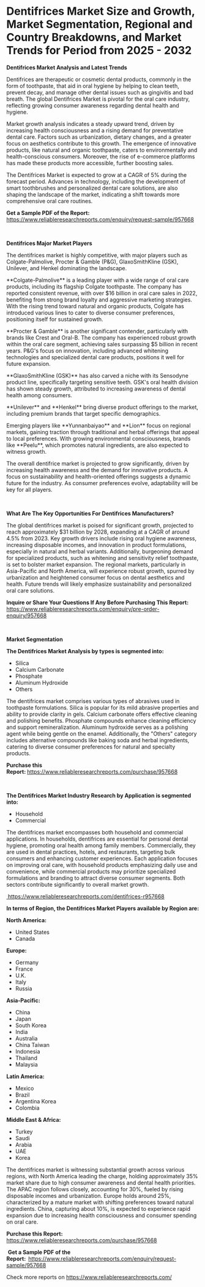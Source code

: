 <p><h1>Dentifrices Market Size and Growth, Market Segmentation, Regional and Country Breakdowns, and Market Trends for Period from 2025 -  2032</h1></p><p><strong>Dentifrices Market Analysis and Latest Trends</strong></p>
<p><p>Dentifrices are therapeutic or cosmetic dental products, commonly in the form of toothpaste, that aid in oral hygiene by helping to clean teeth, prevent decay, and manage other dental issues such as gingivitis and bad breath. The global Dentifrices Market is pivotal for the oral care industry, reflecting growing consumer awareness regarding dental health and hygiene.</p><p>Market growth analysis indicates a steady upward trend, driven by increasing health consciousness and a rising demand for preventative dental care. Factors such as urbanization, dietary changes, and a greater focus on aesthetics contribute to this growth. The emergence of innovative products, like natural and organic toothpaste, caters to environmentally and health-conscious consumers. Moreover, the rise of e-commerce platforms has made these products more accessible, further boosting sales.</p><p>The Dentifrices Market is expected to grow at a CAGR of 5% during the forecast period. Advances in technology, including the development of smart toothbrushes and personalized dental care solutions, are also shaping the landscape of the market, indicating a shift towards more comprehensive oral care routines.</p></p>
<p><strong>Get a Sample PDF of the Report:&nbsp;</strong> <a href="https://www.reliableresearchreports.com/enquiry/request-sample/957668?utm_campaign=3084&utm_medium=2&utm_source=Github&utm_content=ia&utm_term=02042025&utm_id=dentifrices">https://www.reliableresearchreports.com/enquiry/request-sample/957668</a></p>
<p>&nbsp;</p>
<p><strong>Dentifrices Major Market Players</strong></p>
<p><p>The dentifrices market is highly competitive, with major players such as Colgate-Palmolive, Procter & Gamble (P&G), GlaxoSmithKline (GSK), Unilever, and Henkel dominating the landscape. </p><p>**Colgate-Palmolive** is a leading player with a wide range of oral care products, including its flagship Colgate toothpaste. The company has reported consistent revenue, with over $16 billion in oral care sales in 2022, benefiting from strong brand loyalty and aggressive marketing strategies. With the rising trend toward natural and organic products, Colgate has introduced various lines to cater to diverse consumer preferences, positioning itself for sustained growth.</p><p>**Procter & Gamble** is another significant contender, particularly with brands like Crest and Oral-B. The company has experienced robust growth within the oral care segment, achieving sales surpassing $5 billion in recent years. P&G's focus on innovation, including advanced whitening technologies and specialized dental care products, positions it well for future expansion.</p><p>**GlaxoSmithKline (GSK)** has also carved a niche with its Sensodyne product line, specifically targeting sensitive teeth. GSK's oral health division has shown steady growth, attributed to increasing awareness of dental health among consumers. </p><p>**Unilever** and **Henkel** bring diverse product offerings to the market, including premium brands that target specific demographics. </p><p>Emerging players like **Yunnanbaiyao** and **Lion** focus on regional markets, gaining traction through traditional and herbal offerings that appeal to local preferences. With growing environmental consciousness, brands like **Peelu**, which promotes natural ingredients, are also expected to witness growth.</p><p>The overall dentifrice market is projected to grow significantly, driven by increasing health awareness and the demand for innovative products. A focus on sustainability and health-oriented offerings suggests a dynamic future for the industry. As consumer preferences evolve, adaptability will be key for all players.</p></p>
<p>&nbsp;</p>
<p><strong>What Are The Key Opportunities For Dentifrices Manufacturers?</strong></p>
<p><p>The global dentifrices market is poised for significant growth, projected to reach approximately $31 billion by 2028, expanding at a CAGR of around 4.5% from 2023. Key growth drivers include rising oral hygiene awareness, increasing disposable incomes, and innovation in product formulations, especially in natural and herbal variants. Additionally, burgeoning demand for specialized products, such as whitening and sensitivity relief toothpaste, is set to bolster market expansion. The regional markets, particularly in Asia-Pacific and North America, will experience robust growth, spurred by urbanization and heightened consumer focus on dental aesthetics and health. Future trends will likely emphasize sustainability and personalized oral care solutions.</p></p>
<p><strong>Inquire or Share Your Questions If Any Before Purchasing This Report:</strong> <a href="https://www.reliableresearchreports.com/enquiry/pre-order-enquiry/957668?utm_campaign=3084&utm_medium=2&utm_source=Github&utm_content=ia&utm_term=02042025&utm_id=dentifrices">https://www.reliableresearchreports.com/enquiry/pre-order-enquiry/957668</a></p>
<p>&nbsp;</p>
<p><strong>Market Segmentation</strong></p>
<p><strong>The Dentifrices Market Analysis by types is segmented into:</strong></p>
<p><ul><li>Silica</li><li>Calcium Carbonate</li><li>Phosphate</li><li>Aluminum Hydroxide</li><li>Others</li></ul></p>
<p><p>The dentifrices market comprises various types of abrasives used in toothpaste formulations. Silica is popular for its mild abrasive properties and ability to provide clarity in gels. Calcium carbonate offers effective cleaning and polishing benefits. Phosphate compounds enhance cleaning efficiency and support remineralization. Aluminum hydroxide serves as a polishing agent while being gentle on the enamel. Additionally, the "Others" category includes alternative compounds like baking soda and herbal ingredients, catering to diverse consumer preferences for natural and specialty products.</p></p>
<p><strong>Purchase this Report:&nbsp;</strong><a href="https://www.reliableresearchreports.com/purchase/957668?utm_campaign=3084&utm_medium=2&utm_source=Github&utm_content=ia&utm_term=02042025&utm_id=dentifrices">https://www.reliableresearchreports.com/purchase/957668</a></p>
<p>&nbsp;</p>
<p><strong>The Dentifrices Market Industry Research by Application is segmented into:</strong></p>
<p><ul><li>Household</li><li>Commercial</li></ul></p>
<p><p>The dentifrices market encompasses both household and commercial applications. In households, dentifrices are essential for personal dental hygiene, promoting oral health among family members. Commercially, they are used in dental practices, hotels, and restaurants, targeting bulk consumers and enhancing customer experiences. Each application focuses on improving oral care, with household products emphasizing daily use and convenience, while commercial products may prioritize specialized formulations and branding to attract diverse consumer segments. Both sectors contribute significantly to overall market growth.</p></p>
<p><a href="https://www.reliableresearchreports.com/dentifrices-r957668?utm_campaign=3084&utm_medium=2&utm_source=Github&utm_content=ia&utm_term=02042025&utm_id=dentifrices">&nbsp;https://www.reliableresearchreports.com/dentifrices-r957668</a></p>
<p><strong>In terms of Region, the Dentifrices Market Players available by Region are:</strong></p>
<p>
    <p> <strong> North America: </strong>
        <ul>
            <li>United States</li>
            <li>Canada</li>
        </ul>
        </p> 
    <p> <strong> Europe: </strong>
        <ul>
            <li>Germany</li>
            <li>France</li>
            <li>U.K.</li>
            <li>Italy</li>
            <li>Russia</li>
        </ul>
        </p> 
    <p> <strong> Asia-Pacific: </strong>
        <ul>
            <li>China</li>
            <li>Japan</li>
            <li>South Korea</li>
            <li>India</li>
            <li>Australia</li>
            <li>China Taiwan</li>
            <li>Indonesia</li>
            <li>Thailand</li>
            <li>Malaysia</li>
        </ul>
        </p> 
    <p> <strong> Latin America: </strong>
        <ul>
            <li>Mexico</li>
            <li>Brazil</li>
            <li>Argentina Korea</li>
            <li>Colombia</li>
        </ul>
        </p> 
    <p> <strong> Middle East & Africa: </strong>
        <ul>
            <li>Turkey</li>
            <li>Saudi</li>
            <li>Arabia</li>
            <li>UAE</li>
            <li>Korea</li>
        </ul>
    </p>
    </p>
<p><p>The dentifrices market is witnessing substantial growth across various regions, with North America leading the charge, holding approximately 35% market share due to high consumer awareness and dental health priorities. The APAC region follows closely, accounting for 30%, fueled by rising disposable incomes and urbanization. Europe holds around 25%, characterized by a mature market with shifting preferences toward natural ingredients. China, capturing about 10%, is expected to experience rapid expansion due to increasing health consciousness and consumer spending on oral care.</p></p>
<p><strong>Purchase this Report: </strong><a href="https://www.reliableresearchreports.com/purchase/957668?utm_campaign=3084&utm_medium=2&utm_source=Github&utm_content=ia&utm_term=02042025&utm_id=dentifrices">https://www.reliableresearchreports.com/purchase/957668</a></p>
<p>&nbsp;<strong>Get a Sample PDF of the Report:&nbsp;&nbsp;</strong><a href="https://www.reliableresearchreports.com/enquiry/request-sample/957668?utm_campaign=3084&utm_medium=2&utm_source=Github&utm_content=ia&utm_term=02042025&utm_id=dentifrices">https://www.reliableresearchreports.com/enquiry/request-sample/957668</a></p>
<p><strong></strong></p>
<p>Check more reports on <a href="https://www.reliableresearchreports.com/?utm_campaign=3084&utm_medium=2&utm_source=Github&utm_content=ia&utm_term=02042025&utm_id=dentifrices">https://www.reliableresearchreports.com/</a></p>